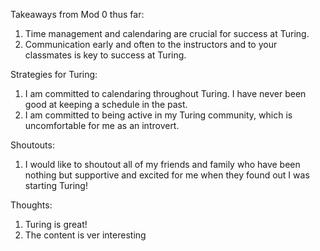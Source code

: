 Takeaways from Mod 0 thus far:
1. Time management and calendaring are crucial for success at Turing.
2. Communication early and often to the instructors and to your classmates is key to success at Turing.

Strategies for Turing:
1. I am committed to calendaring throughout Turing. I have never been good at keeping a schedule in the past.
2. I am committed to being active in my Turing community, which is uncomfortable for me as an introvert.

Shoutouts:
1. I would like to shoutout all of my friends and family who have been nothing but supportive and excited for me when they found out I was starting Turing!

Thoughts:
1. Turing is great!
2. The content is ver interesting
